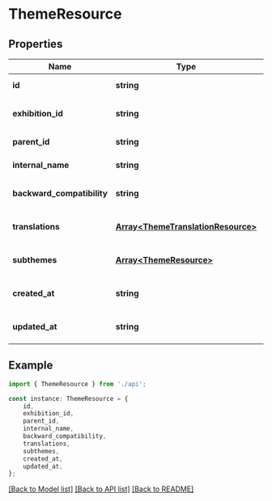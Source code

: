 # ThemeResource


## Properties

Name | Type | Description | Notes
------------ | ------------- | ------------- | -------------
**id** | **string** | The unique identifier (GUID) | [default to undefined]
**exhibition_id** | **string** | The exhibition this theme belongs to (ExhibitionResource id) | [default to undefined]
**parent_id** | **string** | The parent theme of this theme (ThemeResource id) | [default to undefined]
**internal_name** | **string** | A name for this resource, for internal use only. | [default to undefined]
**backward_compatibility** | **string** | The Id(s) of matching resource in the legacy system (if any). | [default to undefined]
**translations** | [**Array&lt;ThemeTranslationResource&gt;**](ThemeTranslationResource.md) | Translations for this theme (ThemeTranslationResource[]) | [optional] [default to undefined]
**subthemes** | [**Array&lt;ThemeResource&gt;**](ThemeResource.md) | Subthemes of this theme (ThemeResource[]) | [optional] [default to undefined]
**created_at** | **string** | The date of creation of the resource (managed by the system) | [default to undefined]
**updated_at** | **string** | The date of last modification of the resource (managed by the system) | [default to undefined]

## Example

```typescript
import { ThemeResource } from './api';

const instance: ThemeResource = {
    id,
    exhibition_id,
    parent_id,
    internal_name,
    backward_compatibility,
    translations,
    subthemes,
    created_at,
    updated_at,
};
```

[[Back to Model list]](../README.md#documentation-for-models) [[Back to API list]](../README.md#documentation-for-api-endpoints) [[Back to README]](../README.md)
